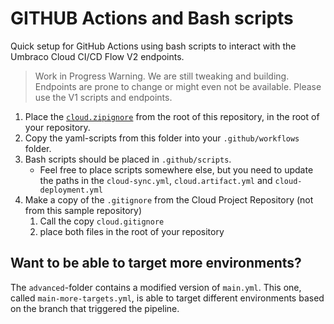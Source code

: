 # GITHUB Actions and Bash scripts
Quick setup for GitHub Actions using bash scripts to interact with the Umbraco Cloud CI/CD Flow V2 endpoints.

> Work in Progress Warning. 
> We are still tweaking and building. Endpoints are prone to change or might even not be available.
> Please use the V1 scripts and endpoints.

1. Place the [`cloud.zipignore`](../../cloud.zipignore) from the root of this repository, in the root of your repository.
2. Copy the yaml-scripts from this folder into your `.github/workflows` folder.
3. Bash scripts should be placed in `.github/scripts`.
    - Feel free to place scripts somewhere else, but you need to update the paths in the `cloud-sync.yml`, `cloud.artifact.yml` and `cloud-deployment.yml`
4. Make a copy of the `.gitignore` from the Cloud Project Repository (not from this sample repository)
    1. Call the copy `cloud.gitignore`
    2. place both files in the root of your repository

## Want to be able to target more environments?
The `advanced`-folder contains a modified version of `main.yml`. 
This one, called `main-more-targets.yml`, is able to target different environments based on the branch that triggered the pipeline.